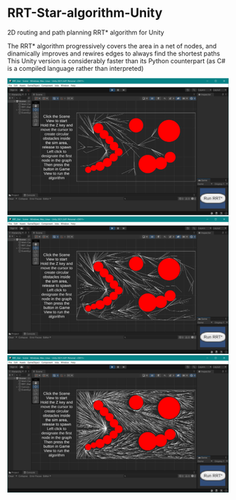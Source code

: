 # RRT-Star-algorithm-Unity
2D routing and path planning RRT* algorithm for Unity  

The RRT* algorithm progressively covers the area in a net of nodes, and dinamically improves and rewires edges to always find the shortest paths  
This Unity version is considerably faster than its Python counterpart (as C# is a compiled language rather than interpreted)  

![alt text](https://github.com/ilariamarte/rrt-star-algorithm-unity/blob/main/RRT-Star%20-%20Unity/images/rrtu1.PNG)
![alt text](https://github.com/ilariamarte/rrt-star-algorithm-unity/blob/main/RRT-Star%20-%20Unity/images/rrtu2.PNG)
![alt text](https://github.com/ilariamarte/rrt-star-algorithm-unity/blob/main/RRT-Star%20-%20Unity/images/rrtu3.PNG)
